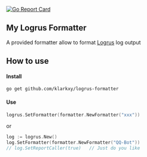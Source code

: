 [![Go Report Card](https://goreportcard.com/badge/github.com/klarkxy/logrus-formatter)](https://goreportcard.com/badge/github.com/klarkxy/logrus-formatter)
## My Logrus Formatter
A provided formatter allow to format [Logrus](https://github.com/sirupsen/logrus) log output

## How to use
#### Install
```shell
go get github.com/klarkxy/logrus-formatter
```
#### Use
```go
logrus.SetFormatter(formatter.NewFormatter("xxx"))
```
or
```go
log := logrus.New()
log.SetFormatter(formatter.NewFormatter("QQ-Bot"))
// log.SetReportCaller(true)   // Just do you like
```
